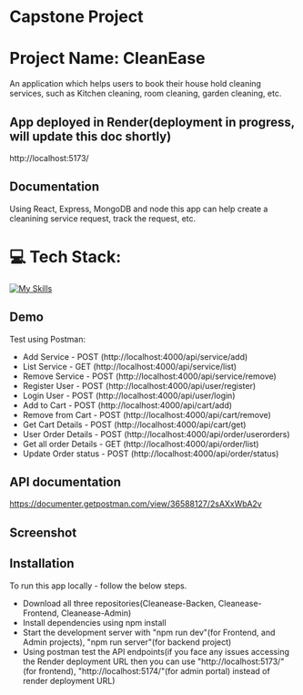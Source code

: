 # Capstone Project

# Project Name: CleanEase

An application which helps users to book their house hold cleaning services, such as Kitchen cleaning, room cleaning, garden cleaning, etc.

## App deployed in Render(deployment in progress, will update this doc shortly)

http://localhost:5173/

## Documentation

Using React, Express, MongoDB and node this app can help create a cleanining service request, track the request, etc.

# 💻 Tech Stack:

[![My Skills](https://skillicons.dev/icons?i=nodejs,express,mongodb,git,postman)](https://skillicons.dev)

## Demo

Test using Postman:

- Add Service - POST (http://localhost:4000/api/service/add)
- List Service - GET (http://localhost:4000/api/service/list)
- Remove Service - POST (http://localhost:4000/api/service/remove)
- Register User - POST (http://localhost:4000/api/user/register)
- Login User - POST (http://localhost:4000/api/user/login)
- Add to Cart - POST (http://localhost:4000/api/cart/add)
- Remove from Cart - POST (http://localhost:4000/api/cart/remove)
- Get Cart Details - POST (http://localhost:4000/api/cart/get)
- User Order Details - POST (http://localhost:4000/api/order/userorders)
- Get all order Details - GET (http://localhost:4000/api/order/list)
- Update Order status - POST (http://localhost:4000/api/order/status)

## API documentation

https://documenter.getpostman.com/view/36588127/2sAXxWbA2v

## Screenshot

## Installation

To run this app locally - follow the below steps.

- Download all three repositories(Cleanease-Backen, Cleanease-Frontend, Cleanease-Admin)
- Install dependencies using npm install
- Start the development server with "npm run dev"(for Frontend, and Admin projects), "npm run server"(for backend project)
- Using postman test the API endpoints(if you face any issues accessing the Render deployment URL then you can use "http://localhost:5173/"(for frontend), "http://localhost:5174/"(for admin portal) instead of render deployment URL)
